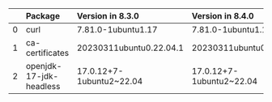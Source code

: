 <!-- markdown-link-check-disable -->

|    | Package                 | Version in 8.3.0         | Version in 8.4.0         | Status   |
|---:|:------------------------|:-------------------------|:-------------------------|:---------|
|  0 | curl                    | 7.81.0-1ubuntu1.17       | 7.81.0-1ubuntu1.18       | UPDATED  |
|  1 | ca-certificates         | 20230311ubuntu0.22.04.1  | 20230311ubuntu0.22.04.1  |          |
|  2 | openjdk-17-jdk-headless | 17.0.12+7-1ubuntu2~22.04 | 17.0.12+7-1ubuntu2~22.04 |          |